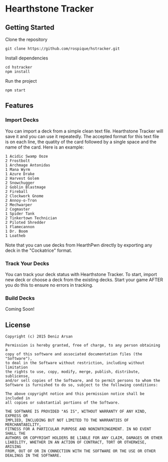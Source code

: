 # Hearthstone Tracker

## Getting Started

Clone the repository

```
git clone https://github.com/rospique/hstracker.git
```

Install dependencies

```
cd hstracker
npm install
```

Run the project

```
npm start
```

## Features

### Import Decks
You can import a deck from a simple clean text file. Hearthstone Tracker will save it and you can use it repeatedly.
The accepted format for this text file is on each line, the quatity of the card followed by a single space and the name of
the card. Here is an example:

```
1 Acidic Swamp Ooze
2 Frostbolt
1 Archmage Antonidas
1 Mana Wyrm
1 Azure Drake
2 Harvest Golem
2 Snowchugger
2 Goblin Blastmage
2 Fireball
2 Clockwork Gnome
2 Annoy-o-Tron
2 Mechwarper
2 Cogmaster
1 Spider Tank
2 Tinkertown Technician
2 Piloted Shredder
1 Flamecannon
1 Dr. Boom
1 Loatheb
```

Note that you can use decks from HearthPwn directly by exporting any deck in the "Cockatrice" format.

### Track Your Decks
You can track your deck status with Hearthstone Tracker. To start, import new deck or choose a deck from the existing decks.
Start your game AFTER you do this to ensure no errors in tracking.

### Build Decks
Coming Soon!

## License

```
Copyright (c) 2015 Deniz Arsan

Permission is hereby granted, free of charge, to any person obtaining a
copy of this software and associated documentation files (the "Software"),
to deal in the Software without restriction, including without limitation
the rights to use, copy, modify, merge, publish, distribute, sublicense,
and/or sell copies of the Software, and to permit persons to whom the
Software is furnished to do so, subject to the following conditions:

The above copyright notice and this permission notice shall be included in
all copies or substantial portions of the Software.

THE SOFTWARE IS PROVIDED "AS IS", WITHOUT WARRANTY OF ANY KIND, EXPRESS OR
IMPLIED, INCLUDING BUT NOT LIMITED TO THE WARRANTIES OF MERCHANTABILITY,
FITNESS FOR A PARTICULAR PURPOSE AND NONINFRINGEMENT. IN NO EVENT SHALL THE
AUTHORS OR COPYRIGHT HOLDERS BE LIABLE FOR ANY CLAIM, DAMAGES OR OTHER
LIABILITY, WHETHER IN AN ACTION OF CONTRACT, TORT OR OTHERWISE, ARISING
FROM, OUT OF OR IN CONNECTION WITH THE SOFTWARE OR THE USE OR OTHER
DEALINGS IN THE SOFTWARE.
```
